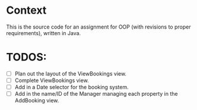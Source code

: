 # Context
This is the source code for an assignment for OOP (with revisions to proper requirements), written in Java. 

# TODOS:
- [ ] Plan out the layout of the ViewBookings view. 
- [ ] Complete ViewBookings view. 
- [ ] Add in a Date selector for the booking system. 
- [ ] Add in the name/ID of the Manager managing each property in the AddBooking view.